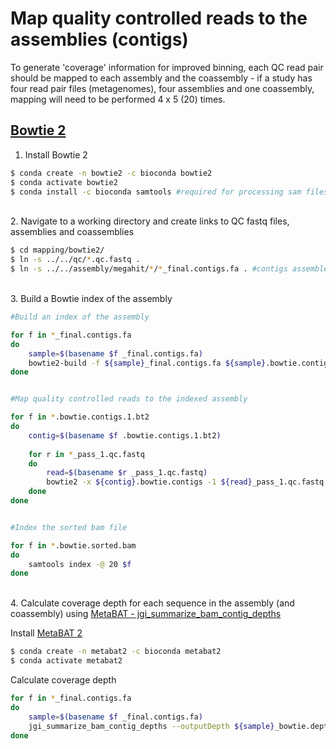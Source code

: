 # Map quality controlled reads to the assemblies (contigs)

To generate 'coverage' information for improved binning, each QC read pair should be mapped to each assembly and the coassembly - if a study has four read pair files (metagenomes), four assemblies and one coassembly, mapping will need to be performed 4 x 5 (20) times.

## [Bowtie 2](https://www.ncbi.nlm.nih.gov/pmc/articles/PMC3322381/)

1. Install Bowtie 2

```bash
$ conda create -n bowtie2 -c bioconda bowtie2
$ conda activate bowtie2
$ conda install -c bioconda samtools #required for processing sam files
```

\
2. Navigate to a working directory and create links to QC fastq files, assemblies and coassemblies

```bash
$ cd mapping/bowtie2/
$ ln -s ../../qc/*.qc.fastq .
$ ln -s ../../assembly/megahit/*/*_final.contigs.fa . #contigs assembled using MEGAHIT or metaSPAdes, or scaffolds from IDBA-ud
```

\
3. Build a Bowtie index of the assembly

```bash
#Build an index of the assembly

for f in *_final.contigs.fa
do
	sample=$(basename $f _final.contigs.fa)
	bowtie2-build -f ${sample}_final.contigs.fa ${sample}.bowtie.contigs --threads 20
done


#Map quality controlled reads to the indexed assembly

for f in *.bowtie.contigs.1.bt2
do
	contig=$(basename $f .bowtie.contigs.1.bt2)
	
	for r in *_pass_1.qc.fastq
	do
		read=$(basename $r _pass_1.qc.fastq)
		bowtie2 -x ${contig}.bowtie.contigs -1 ${read}_pass_1.qc.fastq -2 ${read}_pass_2.qc.fastq --threads 20 --local | samtools view -bS --threads 20 | samtools sort --threads 20 -o ${read}_${contig}.bowtie.sorted.bam
	done
done


#Index the sorted bam file

for f in *.bowtie.sorted.bam
do
	samtools index -@ 20 $f
done
```

\
4. Calculate coverage depth for each sequence in the assembly (and coassembly) using [MetaBAT - jgi_summarize_bam_contig_depths](https://bitbucket.org/berkeleylab/metabat/src/master/)

Install [MetaBAT 2](https://bitbucket.org/berkeleylab/metabat/src/master/)
```bash
$ conda create -n metabat2 -c bioconda metabat2
$ conda activate metabat2
```

Calculate coverage depth
```bash
for f in *_final.contigs.fa
do
	sample=$(basename $f _final.contigs.fa)
	jgi_summarize_bam_contig_depths --outputDepth ${sample}_bowtie.depth.txt *${sample}.bowtie.sorted.bam
done
```
